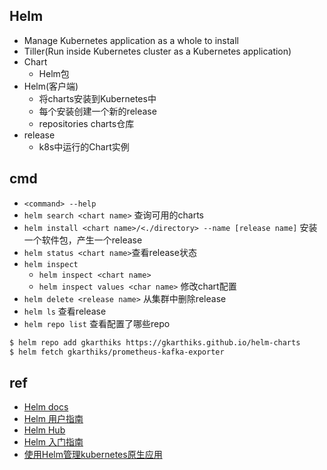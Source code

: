 ## Helm
+ Manage Kubernetes application as a whole to install
+ Tiller(Run inside Kubernetes cluster as a Kubernetes application)
+ Chart
    - Helm包
+ Helm(客户端)
    - 将charts安装到Kubernetes中
    - 每个安装创建一个新的release
    - repositories charts仓库
+ release 
    - k8s中运行的Chart实例
## cmd
+ `<command> --help`
+ `helm search <chart name>` 查询可用的charts
+ `helm install <chart name>/<./directory> --name [release name]` 安装一个软件包，产生一个release
+ `helm status <chart name>`查看release状态
+ `helm inspect`
    - `helm inspect <chart name>`
    - `helm inspect values <char name>` 修改chart配置
+ `helm delete <release name>` 从集群中删除release
+ `helm ls` 查看release
+ `helm repo list` 查看配置了哪些repo
```bash
$ helm repo add gkarthiks https://gkarthiks.github.io/helm-charts
$ helm fetch gkarthiks/prometheus-kafka-exporter
```


## ref
+ [Helm docs](https://helm.sh/docs/helm/helm_show_values/)
+ [Helm 用户指南](https://whmzsu.github.io/helm-doc-zh-cn/)
+ [Helm Hub](https://hub.helm.sh/charts)
+ [Helm 入门指南](https://www.hi-linux.com/posts/21466.html)
+ [使用Helm管理kubernetes原生应用](https://jimmysong.io/posts/manage-kubernetes-native-app-with-helm/)